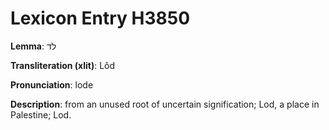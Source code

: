 # Lexicon Entry H3850

**Lemma**: לֹד

**Transliteration (xlit)**: Lôd

**Pronunciation**: lode

**Description**:
from an unused root of uncertain signification; Lod, a place in Palestine; Lod.
